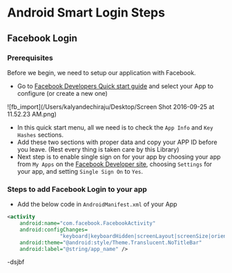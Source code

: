 # Android Smart Login Steps

## Facebook Login

### Prerequisites
Before we begin, we need to setup our application with Facebook.

- Go to [Facebook Developers Quick start guide](https://developers.facebook.com/quickstarts/) and select your App to configure (or create a new one)

![fb_import](/Users/kalyandechiraju/Desktop/Screen Shot 2016-09-25 at 11.52.23 AM.png)

- In this quick start menu, all we need is to check the `App Info` and `Key Hashes` sections.
- Add these two sections with proper data and copy your APP ID before you leave. (Rest every thing is taken care by this Library)
- Next step is to enable single sign on for your app by choosing your app from `My Apps` on the [Facebook Developer site](developers.facebook.com/apps/), choosing `Settings` for your app, and setting `Single Sign On` to `Yes`.

### Steps to add Facebook Login to your app

- Add the below code in `AndroidManifest.xml` of your App

```xml
<activity 
	android:name="com.facebook.FacebookActivity"
	android:configChanges=
                 "keyboard|keyboardHidden|screenLayout|screenSize|orientation"
	android:theme="@android:style/Theme.Translucent.NoTitleBar"
	android:label="@string/app_name" />
```
-dsjbf